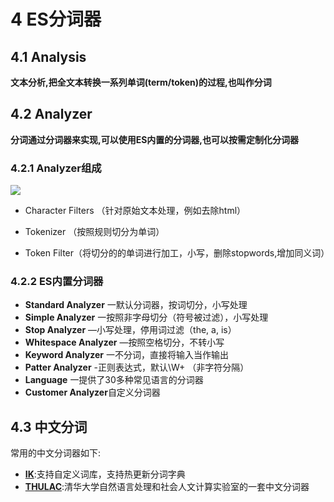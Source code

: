 # 4 ES分词器

## 4.1 Analysis

**文本分析,把全文本转换一系列单词(term/token)的过程,也叫作分词**

## 4.2 Analyzer

**分词通过分词器来实现,可以使用ES内置的分词器,也可以按需定制化分词器**

### 4.2.1 Analyzer组成

![](http://dist415.oss-cn-beijing.aliyuncs.com/esalsis.png)

- Character Filters （针对原始文本处理，例如去除html）

- Tokenizer （按照规则切分为单词）
- Token Filter（将切分的的单词进行加工，小写，删除stopwords,增加同义词）

### 4.2.2 ES内置分词器

- **Standard Analyzer** 一默认分词器，按词切分，小写处理
- **Simple Analyzer** 一按照非字母切分（符号被过滤），小写处理
- **Stop Analyzer** —小写处理，停用词过滤（the, a, is）
- **Whitespace Analyzer** —按照空格切分，不转小写
- **Keyword Analyzer** 一不分词，直接将输入当作输出
- **Patter Analyzer** -正则表达式，默认\W+ （非字符分隔）
- **Language** 一提供了30多种常见语言的分词器
- **Customer Analyzer**自定义分词器

## 4.3 中文分词

常用的中文分词器如下:

- **[IK](https://github.com/medcl/elasticsearch-analysis-ik)**:支持自定义词库，支持热更新分词字典
- **[THULAC](https://github.com/microbun/elasticsearch-thulac-plugin)**:清华大学自然语言处理和社会人文计算实验室的一套中文分词器 



